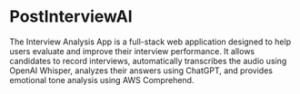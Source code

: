 # PostInterviewAI
The Interview Analysis App is a full-stack web application designed to help users evaluate and improve their interview performance. It allows candidates to record interviews, automatically transcribes the audio using OpenAI Whisper, analyzes their answers using ChatGPT, and provides emotional tone analysis using AWS Comprehend.

